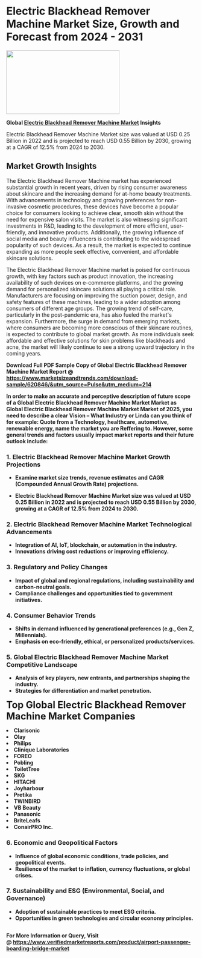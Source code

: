 <H1>Electric Blackhead Remover Machine Market Size, Growth and Forecast from 2024 - 2031</H1><img class="aligncenter size-medium wp-image-584254" src="https://thirdeyenews.in/wp-content/uploads/2024/09/Global-Market-Research-300x168.jpeg" alt="" width="300" height="168" /><p><strong>Global&nbsp;<a href="https://www.marketsizeandtrends.com/download-sample/620846/&amp;utm_source=Pulse&amp;utm_medium=214">Electric Blackhead Remover Machine Market</a> Insights</strong></p><p>Electric Blackhead Remover Machine Market size was valued at USD 0.25 Billion in 2022 and is projected to reach USD 0.55 Billion by 2030, growing at a CAGR of 12.5% from 2024 to 2030.</p><p><h2>Market Growth Insights</h2> <p>The Electric Blackhead Remover Machine market has experienced substantial growth in recent years, driven by rising consumer awareness about skincare and the increasing demand for at-home beauty treatments. With advancements in technology and growing preferences for non-invasive cosmetic procedures, these devices have become a popular choice for consumers looking to achieve clear, smooth skin without the need for expensive salon visits. The market is also witnessing significant investments in R&D, leading to the development of more efficient, user-friendly, and innovative products. Additionally, the growing influence of social media and beauty influencers is contributing to the widespread popularity of such devices. As a result, the market is expected to continue expanding as more people seek effective, convenient, and affordable skincare solutions.</p> <p><strong></strong></p> <p>The Electric Blackhead Remover Machine market is poised for continuous growth, with key factors such as product innovation, the increasing availability of such devices on e-commerce platforms, and the growing demand for personalized skincare solutions all playing a critical role. Manufacturers are focusing on improving the suction power, design, and safety features of these machines, leading to a wider adoption among consumers of different age groups. The growing trend of self-care, particularly in the post-pandemic era, has also fueled the market's expansion. Furthermore, the surge in demand from emerging markets, where consumers are becoming more conscious of their skincare routines, is expected to contribute to global market growth. As more individuals seek affordable and effective solutions for skin problems like blackheads and acne, the market will likely continue to see a strong upward trajectory in the coming years.</p> <p><strong></p><p><span class=""><strong>Download Full PDF Sample Copy of Global Electric Blackhead Remover Machine Market Report</strong> @ <a href="https://www.marketsizeandtrends.com/download-sample/620846/&amp;utm_source=Pulse&amp;utm_medium=214" target="_blank">https://www.marketsizeandtrends.com/download-sample/620846/&amp;utm_source=Pulse&amp;utm_medium=214</a></span></p><p>In order to make an accurate and perceptive description of future scope of a Global&nbsp;Electric Blackhead Remover Machine Market Market as Global&nbsp;Electric Blackhead Remover Machine Market Market of 2025, you need to describe a clear Vision &ndash; What Industry or Linda can you think of for example: Quote from a Technology, healthcare, automotive, renewable energy, name the market you are Reffering to. However, some general trends and factors usually impact market reports and their future outlook include:</p><h3>1.&nbsp;<strong>Electric Blackhead Remover Machine Market Growth Projections</strong></h3><ul><li>Examine market size trends, revenue estimates and CAGR (Compounded Annual Growth Rate) projections.</li><li><p>Electric Blackhead Remover Machine Market size was valued at USD 0.25 Billion in 2022 and is projected to reach USD 0.55 Billion by 2030, growing at a CAGR of 12.5% from 2024 to 2030.</p></li></ul><h3>2.&nbsp;<strong>Electric Blackhead Remover Machine Market Technological Advancements</strong></h3><ul><li>Integration of AI, IoT, blockchain, or automation in the industry.</li><li>Innovations driving cost reductions or improving efficiency.</li></ul><h3>3.&nbsp;<strong>Regulatory and Policy Changes</strong></h3><ul><li>Impact of global and regional regulations, including sustainability and carbon-neutral goals.</li><li>Compliance challenges and opportunities tied to government initiatives.</li></ul><h3>4.&nbsp;<strong>Consumer Behavior Trends</strong></h3><ul><li>Shifts in demand influenced by generational preferences (e.g., Gen Z, Millennials).</li><li>Emphasis on eco-friendly, ethical, or personalized products/services.</li></ul><h3>5.&nbsp;<strong>Global Electric Blackhead Remover Machine Market Competitive Landscape</strong></h3><ul><li>Analysis of key players, new entrants, and partnerships shaping the industry.</li><li>Strategies for differentiation and market penetration.</li></ul><p data-pm-slice="1 1 []"><span style="color: inherit; font-family: inherit; font-size: 25px;">Top Global Electric Blackhead Remover Machine Market Companies</span></p><div class="" data-test-id=""><p><li>Clarisonic</li><li> Olay</li><li> Philips</li><li> Clinique Laboratories</li><li> FOREO</li><li> Pobling</li><li> ToiletTree</li><li> SKG</li><li> HITACHI</li><li> Joyharbour</li><li> Pretika</li><li> TWINBIRD</li><li> VB Beauty</li><li> Panasonic</li><li> BriteLeafs</li><li> ConairPRO Inc.</li></p></div><h3>6.&nbsp;<strong>Economic and Geopolitical Factors</strong></h3><ul><li>Influence of global economic conditions, trade policies, and geopolitical events.</li><li>Resilience of the market to inflation, currency fluctuations, or global crises.</li></ul><h3>7.&nbsp;<strong>Sustainability and ESG (Environmental, Social, and Governance)</strong></h3><ul><li>Adoption of sustainable practices to meet ESG criteria.</li><li>Opportunities in green technologies and circular economy principles.</li></ul><h2><strong style="font-size: 14px;">For More Information or Query, Visit @&nbsp;</strong><a style="background-color: #ffffff; font-size: 14px;" href="https://www.marketsizeandtrends.com/report/electric-blackhead-remover-machine-market/" target="_blank">https://www.verifiedmarketreports.com/product/airport-passenger-boarding-bridge-market</a></h2>
